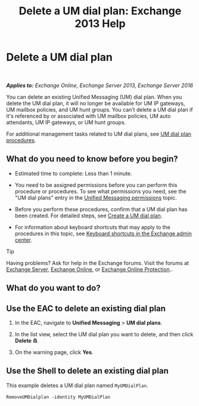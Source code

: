 ﻿---
title: 'Delete a UM dial plan: Exchange 2013 Help'
TOCTitle: Delete a UM dial plan
ms:assetid: c9b32ef6-432c-45ca-b94c-31bbcc973128
ms:mtpsurl: https://technet.microsoft.com/en-us/library/Bb124546(v=EXCHG.150)
ms:contentKeyID: 49315522
ms.date: 12/10/2017
mtps_version: v=EXCHG.150
---

# Delete a UM dial plan

 

_**Applies to:** Exchange Online, Exchange Server 2013, Exchange Server 2016_


You can delete an existing Unified Messaging (UM) dial plan. When you delete the UM dial plan, it will no longer be available for UM IP gateways, UM mailbox policies, and UM hunt groups. You can’t delete a UM dial plan if it's referenced by or associated with UM mailbox policies, UM auto attendants, UM IP gateways, or UM hunt groups.

For additional management tasks related to UM dial plans, see [UM dial plan procedures](um-dial-plan-procedures-exchange-2013-help.md).

## What do you need to know before you begin?

  - Estimated time to complete: Less than 1 minute.

  - You need to be assigned permissions before you can perform this procedure or procedures. To see what permissions you need, see the "UM dial plans" entry in the [Unified Messaging permissions](unified-messaging-permissions-exchange-2013-help.md) topic.

  - Before you perform these procedures, confirm that a UM dial plan has been created. For detailed steps, see [Create a UM dial plan](create-a-um-dial-plan-exchange-2013-help.md).

  - For information about keyboard shortcuts that may apply to the procedures in this topic, see [Keyboard shortcuts in the Exchange admin center](keyboard-shortcuts-in-the-exchange-admin-center-exchange-online-protection-help.md).


> [!TIP]
> Having problems? Ask for help in the Exchange forums. Visit the forums at <A href="https://go.microsoft.com/fwlink/p/?linkid=60612">Exchange Server</A>, <A href="https://go.microsoft.com/fwlink/p/?linkid=267542">Exchange Online</A>, or <A href="https://go.microsoft.com/fwlink/p/?linkid=285351">Exchange Online Protection</A>..



## What do you want to do?

## Use the EAC to delete an existing dial plan

1.  In the EAC, navigate to **Unified Messaging** \> **UM dial plans**.

2.  In the list view, select the UM dial plan you want to delete, and then click **Delete** ![Delete icon](images/Dd298078.14f639f6-61e8-4418-bbfb-0db14de9d2f5(EXCHG.150).gif "Delete icon").

3.  On the warning page, click **Yes**.

## Use the Shell to delete an existing dial plan

This example deletes a UM dial plan named `MyUMDialPlan`.

    RemoveUMDialplan -identity MyUMDialPlan

